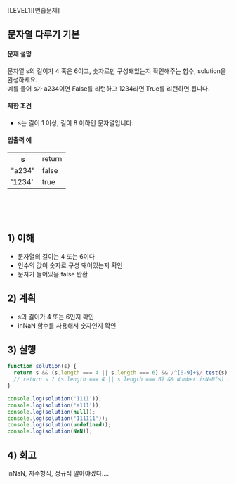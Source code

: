 [LEVEL1][연습문제]

## 문자열 다루기 기본

#### 문제 설명
문자열 s의 길이가 4 혹은 6이고, 숫자로만 구성돼있는지 확인해주는 함수, solution을 완성하세요. <br>
예를 들어 s가 a234이면 False를 리턴하고 1234라면 True를 리턴하면 됩니다.

#### 제한 조건
- s는 길이 1 이상, 길이 8 이하인 문자열입니다.

#### 입출력 예
<table>
<tr>
<th>s</th>
<td>return</td>
</tr>
<tr>
<td>"a234"</td>
<td>false</td>
</tr>
<tr>
<td>'1234'</td>
<td>true</td>
</tr>
</table>

<br><br><br>

## 1) 이해
- 문자열의 길이는 4 또는 6이다
- 인수의 값이 숫자로 구성 돼어있는지 확인
- 문자가 들어있음 false 반환
 
## 2) 계획
- s의 길이가 4 또는 6인지 확인
- inNaN 함수를 사용해서 숫자인지 확인

## 3) 실행
```javascript
function solution(s) {
  return s && (s.length === 4 || s.length === 6) && /^[0-9]+$/.test(s);
  // return s ? (s.length === 4 || s.length === 6) && Number.isNaN(s) : false;
}

console.log(solution('1111'));
console.log(solution('a111'));
console.log(solution(null));
console.log(solution('111111'));
console.log(solution(undefined));
console.log(solution(NaN));
```

## 4) 회고
inNaN, 지수형식, 정규식 알아야겠다....